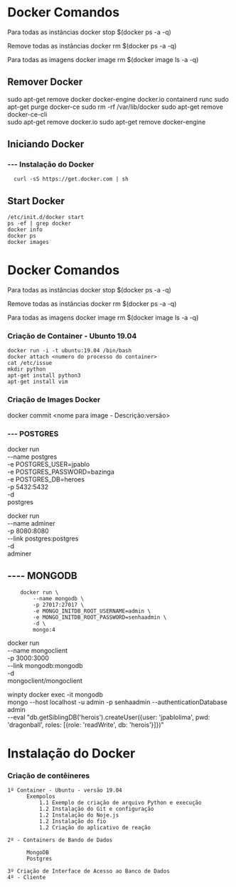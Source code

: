 # Docker Comandos

Para todas as instâncias
docker stop $(docker ps -a -q)

Remove todas as instâncias
docker rm $(docker ps -a -q)

Para todas as imagens
docker image rm $(docker image ls -a -q)

## Remover Docker
sudo apt-get remove docker docker-engine docker.io containerd runc
sudo apt-get purge docker-ce
sudo rm -rf /var/lib/docker
sudo apt-get remove docker-ce-cli  
sudo apt-get remove docker.io
sudo apt-get remove docker-engine

## Iniciando Docker 
  ### --- Instalação do Docker
      curl -sS https://get.docker.com | sh
## Start Docker
    /etc/init.d/docker start
    ps -ef | grep docker
    docker info
    docker ps   
    docker images


# Docker Comandos

Para todas as instâncias
docker stop $(docker ps -a -q)

Remove todas as instâncias
docker rm $(docker ps -a -q)

Para todas as imagens
docker image rm $(docker image ls -a -q)

### Criação de Container - Ubunto 19.04
    docker run -i -t ubuntu:19.04 /bin/bash
    docker attach <numero do processo do container>   
    cat /etc/issue
    mkdir python
    apt-get install python3
    apt-get install vim



### Criação de Images Docker
docker commit <numero do id> <nome para image - Descrição:versão>


### --- POSTGRES
docker run \
    --name postgres \
    -e POSTGRES_USER=jpablo \
    -e POSTGRES_PASSWORD=bazinga \
    -e POSTGRES_DB=heroes \
    -p 5432:5432 \
    -d \
    postgres

docker run \
    --name adminer \
    -p 8080:8080 \
    --link postgres:postgres \
    -d \
    adminer

## ---- MONGODB
        docker run \
            --name mongodb \
            -p 27017:27017 \
            -e MONGO_INITDB_ROOT_USERNAME=admin \
            -e MONGO_INITDB_ROOT_PASSWORD=senhaadmin \
            -d \
            mongo:4

docker run \
    --name mongoclient \
    -p 3000:3000 \
    --link mongodb:mongodb \
    -d \
    mongoclient/mongoclient



winpty docker exec -it mongodb \
    mongo --host localhost -u admin -p senhaadmin --authenticationDatabase admin \
    --eval "db.getSiblingDB('herois').createUser({user: 'jpablolima', pwd: 'dragonball', roles: [{role: 'readWrite', db: 'herois'}]})"
  


 # Instalação do Docker
 ### Criação de contêineres 
    1º Container - Ubuntu - versão 19.04
          Exempolos
              1.1 Exemplo de criação de arquivo Python e execução
              1.2 Instalação do Git e configuração
              1.2 Instalação do Noje.js
              1.2 Instalação do fio
              1.2 Criação do aplicativo de reação

    2º - Containers de Bando de Dados

          MongoDB
          Postgres   

    3º Criação de Interface de Acesso ao Banco de Dados
    4º - Cliente   


